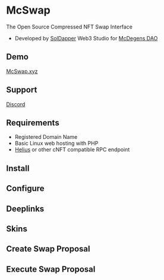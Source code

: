 # McSwap
The Open Source Compressed NFT Swap Interface
* Developed by [SolDapper](https://twitter.com/SolDapper) Web3 Studio for [McDegens DAO](https://twitter.com/McDegensDAO)

## Demo
[McSwap.xyz](https://mcswap.xyz)

## Support
[Discord](https://discord.com/invite/mcdegensdao)

## Requirements
* Registered Domain Name
* Basic Linux web hosting with PHP
* [Helius](https://www.helius.dev) or other cNFT compatible RPC endpoint

## Install

## Configure

## Deeplinks

## Skins

## Create Swap Proposal

## Execute Swap Proposal

